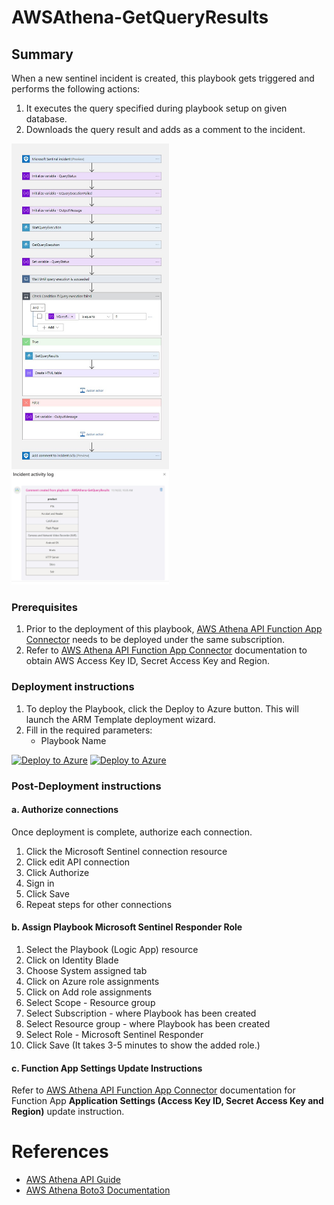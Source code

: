 # AWSAthena-GetQueryResults

## Summary

When a new sentinel incident is created, this playbook gets triggered and performs the following actions:

1. It executes the query specified during playbook setup on given database. 
2. Downloads the query result and adds as a comment to the incident.

<img src="./images/Playbook_AWSAthena.jpg" width="50%"/><br>
<img src="./images/Incident_Comment.jpg" width="50%"/><br>

### Prerequisites

1. Prior to the deployment of this playbook, [AWS Athena API Function App Connector](../../CustomConnector/AWSAthena_FunctionAppConnector/) needs to be deployed under the same subscription.
2. Refer to [AWS Athena API Function App Connector](../../CustomConnector/AWSAthena_FunctionAppConnector/readme.md) documentation to obtain AWS Access Key ID, Secret Access Key and Region. 

### Deployment instructions

1. To deploy the Playbook, click the Deploy to Azure button. This will launch the ARM Template deployment wizard.
2. Fill in the required parameters:
    * Playbook Name

[![Deploy to Azure](https://aka.ms/deploytoazurebutton)](https://portal.azure.com/#create/Microsoft.Template/uri/https%3A%2F%2Fraw.githubusercontent.com%2FAzure%2FAzure-Sentinel%2Fmaster%2FSolutions%2FNeustar%2520IP%2520GeoPoint%2FPlaybooks%2FNeustar-GetIPGeoInfo%2Fazuredeploy.json) [![Deploy to Azure](https://aka.ms/deploytoazuregovbutton)](https://portal.azure.us/#create/Microsoft.Template/uri/https%3A%2F%2Fraw.githubusercontent.com%2FAzure%2FAzure-Sentinel%2Fmaster%2FSolutions%2FNeustar%2520IP%2520GeoPoint%2FPlaybooks%2FNeustar-GetIPGeoInfo%2Fazuredeploy.json)

### Post-Deployment instructions

#### a. Authorize connections

Once deployment is complete, authorize each connection.

1. Click the Microsoft Sentinel connection resource
2. Click edit API connection
3. Click Authorize
4. Sign in
5. Click Save
6. Repeat steps for other connections

#### b. Assign Playbook Microsoft Sentinel Responder Role
1. Select the Playbook (Logic App) resource
2. Click on Identity Blade
3. Choose System assigned tab
4. Click on Azure role assignments
5. Click on Add role assignments
6. Select Scope - Resource group
7. Select Subscription - where Playbook has been created
8. Select Resource group - where Playbook has been created
9. Select Role - Microsoft Sentinel Responder
10. Click Save (It takes 3-5 minutes to show the added role.)

#### c. Function App Settings Update Instructions
Refer to [AWS Athena API Function App Connector](../../CustomConnector/AWSAthena_FunctionAppConnector/readme.md) documentation for Function App **Application Settings (Access Key ID, Secret Access Key and Region)** update instruction.

#  References
 - [AWS Athena API Guide](https://docs.aws.amazon.com/athena/latest/APIReference/Welcome.html)
 - [AWS Athena Boto3 Documentation](https://boto3.amazonaws.com/v1/documentation/api/latest/reference/services/athena.html)